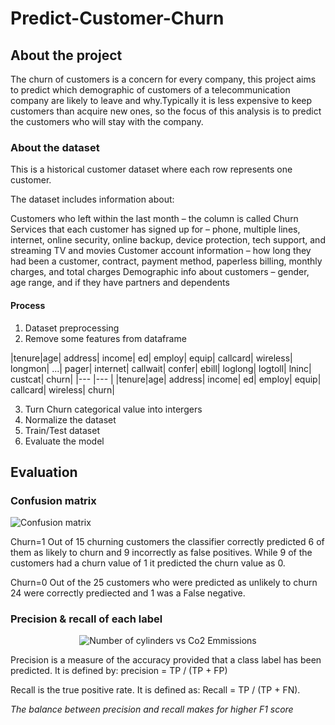 # Predict-Customer-Churn

## About the project
The churn of customers is a concern for every company, this project aims to predict which demographic of customers of a telecommunication company are likely to leave and why.Typically it is less expensive to keep customers than acquire new ones, so the focus of this analysis is to predict the customers who will stay with the company. 

### About the dataset 

This is a historical customer dataset where each row represents one customer.

The dataset includes information about:

Customers who left within the last month – the column is called Churn
Services that each customer has signed up for – phone, multiple lines, internet, online security, online backup, device protection, tech support, and streaming TV and movies
Customer account information – how long they had been a customer, contract, payment method, paperless billing, monthly charges, and total charges
Demographic info about customers – gender, age range, and if they have partners and dependents

#### Process
1. Dataset preprocessing
2. Remove some features from dataframe

|tenure|age| address| income| ed| employ| equip| callcard| wireless| longmon| ...| pager| internet| callwait| confer| ebill| loglong| logtoll| lninc| custcat| churn|
|--- |--- |
|tenure|age| address| income| ed| employ| equip| callcard| wireless| churn|

3. Turn Churn categorical value into intergers
4. Normalize the dataset
5. Train/Test dataset
6. Evaluate the model

 
 
 
 ## Evaluation
 
 ### Confusion matrix
<p align="left">
  <img src="https://imgur.com/1O798EY.png" alt="Confusion matrix" />
</p>
Churn=1 Out of 15 churning customers the classifier correctly predicted 6 of them as likely to churn and 9 incorrectly as false positives. While 9 of the customers had a churn value of 1 it predicted the churn value as 0.

Churn=0 Out of the 25 customers who were predicted as unlikely to churn 24 were correctly prediected and 1 was a False negative.

### Precision & recall of each label
<p align="center">
  <img src="https://imgur.com/ZY6rc7j.png" alt="Number of cylinders vs Co2 Emmissions" />
</p>

Precision is a measure of the accuracy provided that a class label has been predicted. It is defined by: precision = TP / (TP + FP)

Recall is the true positive rate. It is defined as: Recall =  TP / (TP + FN). 

_The balance between precision and recall makes for higher F1 score_
